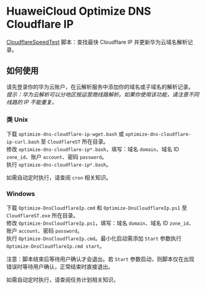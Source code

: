 # HuaweiCloud Optimize DNS Cloudflare IP
[CloudflareSpeedTest](https://github.com/XIU2/CloudflareSpeedTest) 脚本：查找最快 Cloudflare IP 并更新华为云域名解析记录。

## 如何使用
请先登录你的华为云账户，在云解析服务中添加你的域名或子域名的解析记录。  
_提示：华为云解析可以分地区按运营商线路解析。如果你使用该功能，请注意不同线路的 IP 不能重复。_

### 类 Unix
下载 `optimize-dns-cloudflare-ip-wget.bash` 或 `optimize-dns-cloudflare-ip-curl.bash` 至 `CloudflareST` 所在目录。  
修改 `optimize-dns-cloudflare-ip*.bash`，填写：域名 `domain`、域名 ID `zone_id`、账户 `account`、密码  `password`。  
执行 `optimize-dns-cloudflare-ip*.bash`。

如需自动定时执行，请查阅 `cron` 相关知识。

### Windows
下载 `Optimize-DnsCloudflareIp.cmd` 和 `Optimize-DnsCloudflareIp.ps1` 至 `CloudflareST.exe` 所在目录。  
修改 `Optimize-DnsCloudflareIp.ps1`，填写：域名 `domain`、域名 ID `zone_id`、账户 `account`、密码  `password`。  
执行 `Optimize-DnsCloudflareIp.cmd`。最小化启动需添加 `Start` 参数执行 `Optimize-DnsCloudflareIp.cmd start`。

注意：脚本结束后等待用户确认才会退出。若 `Start` 参数启动，则脚本仅在出现错误时等待用户确认，正常结束时直接退出。

如需自动定时执行，请查阅任务计划相关知识。
